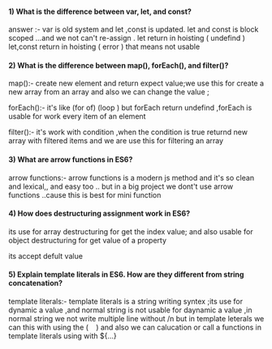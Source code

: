 
<!-- Create a README file to answer the following question- -->


#### 1) What is the difference between var, let, and const?
 answer :- var is old system and let ,const is updated.
 let and const is block scoped ...and we not can't re-assign .
 let return in hoisting ( undefind )
let,const return in hoisting ( error ) that means not usable 
#### 2) What is the difference between map(), forEach(), and filter()? 
map():- create new element and return expect value;we use this for create a new array from an array and also we can change the value ;

forEach():- it's like (for of) (loop ) but forEach return undefind ,forEach is  usable for work every item of an element

filter():- it's work with condition ,when the condition is true returnd new array with filtered items and we are use this for filtering an array


#### 3) What are arrow functions in ES6?
arrow functions:- arrow functions is a modern js method and it's so clean and lexical,, and easy too .. but in a big project we dont't use arrow functions ..cause this is best for mini function

#### 4) How does destructuring assignment work in ES6?
its use for array destructuring for get the index value;
and also usable for object destructuring for get value of a property 

its accept defult value

#### 5) Explain template literals in ES6. How are they different from string concatenation?
template literals:- template literals is  a string writing syntex ;its use for dynamic a value ,and normal string is not usable for daynamic a value ,in normal string we not write multiple line without /n  but in template leterals we can this with using the ( ` ` ) and also we can calucation or call a functions in template literals using with ${...}
